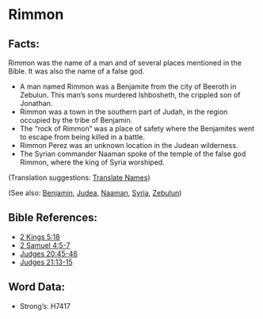# Rimmon

## Facts:

Rimmon was the name of a man and of several places mentioned in the Bible. It was also the name of a false god.

* A man named Rimmon was a Benjamite from the city of Beeroth in Zebulun. This man’s sons murdered Ishbosheth, the crippled son of Jonathan.
* Rimmon was a town in the southern part of Judah, in the region occupied by the tribe of Benjamin.
* The “rock of Rimmon” was a place of safety where the Benjamites went to escape from being killed in a battle.
* Rimmon Perez was an unknown location in the Judean wilderness.
* The Syrian commander Naaman spoke of the temple of the false god Rimmon, where the king of Syria worshiped.

(Translation suggestions: [Translate Names](../../translate/translate-names))

(See also: [Benjamin](../names/benjamin.md), [Judea](../names/judea.md), [Naaman](../names/naaman.md), [Syria](../names/syria.md), [Zebulun](../names/zebulun.md))

## Bible References:

* [2 Kings 5:18](rc://en/tn/help/2ki/05/18)
* [2 Samuel 4:5-7](rc://en/tn/help/2sa/04/05)
* [Judges 20:45-46](rc://en/tn/help/jdg/20/45)
* [Judges 21:13-15](rc://en/tn/help/jdg/21/13)

## Word Data:

* Strong’s: H7417
